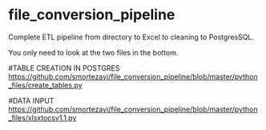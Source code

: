 # file_conversion_pipeline
Complete ETL pipeline from directory to Excel to cleaning to  PostgresSQL.

You only need to look at the two files in the bottom. 

#TABLE CREATION IN POSTGRES
https://github.com/smortezavi/file_conversion_pipeline/blob/master/python_files/create_tables.py

#DATA INPUT
https://github.com/smortezavi/file_conversion_pipeline/blob/master/python_files/xlsxtocsv1.1.py
